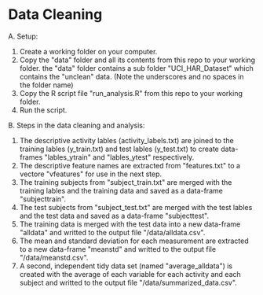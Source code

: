 # Data Cleaning


A. Setup:

1. Create a working folder on your computer.
2. Copy the "data" folder and all its contents from this repo to your working folder. the "data" folder contains a sub folder "UCI_HAR_Dataset" which contains the "unclean" data. (Note the underscores and no spaces in the folder name) 
3. Copy the R script file "run_analysis.R" from this repo to your working folder.
4. Run the script. 



B. Steps in the data cleaning and analysis:

1. The descriptive activity lables (activity_labels.txt) are joined to the training lables (y_train.txt) and test lables (y_test.txt) to create data-frames "lables_ytrain" and "lables_ytest" respectively.
2. The descriptive feature names are extracted from "features.txt" to a vectore "vfeatures" for use in the next step.
3. The training subjects from "subject_train.txt" are merged with the training lables and the training data and saved as a data-frame "subjecttrain". 
4.  The test subjects from "subject_test.txt" are merged with the test lables and the test data and saved as a data-frame "subjecttest".
5. The training data is merged with the test data into a new data-frame "alldata" and writted to the output file "/data/alldata.csv".
6. The mean and standard deviation for each measurement are extracted to a new data-frame "meanstd" and writted to the output file "/data/meanstd.csv".
7. A second, independent tidy data set (named "average_alldata") is created with the average of each variable for each activity and each subject and writted to the output file "/data/summarized_data.csv".
